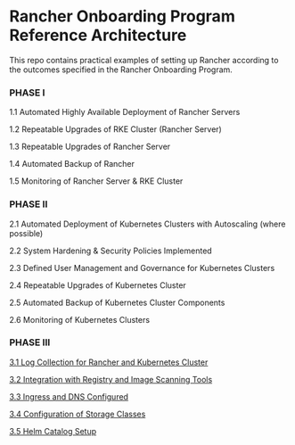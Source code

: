 # Rancher Onboarding Program Reference Architecture

This repo contains practical examples of setting up Rancher according to the outcomes specified in the Rancher Onboarding Program. 


### PHASE I
1.1 Automated Highly Available Deployment of Rancher Servers

1.2 Repeatable Upgrades of RKE Cluster (Rancher Server)

1.3 Repeatable Upgrades of Rancher Server

1.4 Automated Backup of Rancher

1.5 Monitoring of Rancher Server & RKE Cluster


### PHASE II
2.1 Automated Deployment of Kubernetes Clusters with Autoscaling (where possible)

2.2 System Hardening & Security Policies Implemented

2.3 Defined User Management and Governance for Kubernetes Clusters

2.4 Repeatable Upgrades of Kubernetes Cluster

2.5 Automated Backup of Kubernetes Cluster Components

2.6 Monitoring of Kubernetes Clusters


### PHASE III
[3.1 Log Collection for Rancher and Kubernetes Cluster](./phase_III/logging.md)

[3.2 Integration with Registry and Image Scanning Tools](./hase_III/registry.md)

[3.3 Ingress and DNS Configured](./hase_III/ingress_dns.md)

[3.4 Configuration of Storage Classes]((./hase_III/storage.md))

[3.5 Helm Catalog Setup](./hase_III/catalog.md)